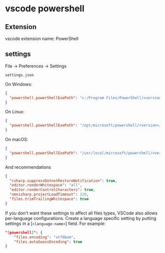 # vscode powershell

## Extension

vscode extension name: PowerShell

## settings

File -> Preferences -> Settings

`settings.json`

On Windows:

```json
{
  "powershell.powerShellExePath": "c:/Program Files/PowerShell/<version>/pwsh.exe"
}
```

On Linux:

```json
{
  "powershell.powerShellExePath": "/opt/microsoft/powershell/<version>/pwsh"
}
```

On macOS:

```json
{
  "powershell.powerShellExePath": "/usr/local/microsoft/powershell/<version>/pwsh"
}
```

And recommendations

```json
{
  "csharp.suppressDotnetRestoreNotification": true,
  "editor.renderWhitespace": "all",
  "editor.renderControlCharacters": true,
  "omnisharp.projectLoadTimeout": 120,
  "files.trimTrailingWhitespace": true
}
```

If you don't want these settings to affect all files types, VSCode also allows per-language configurations. Create a language specific setting by putting settings in a [`<language-name>`] field. For example:

```json
"[powershell]": {
    "files.encoding": "utf8bom",
    "files.autoGuessEncoding": true
}
```